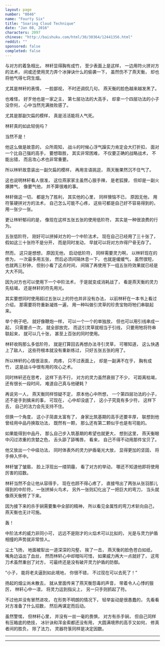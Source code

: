 ```yaml
---
layout: page
number: "0046"
name: "Fourty Six"
title: "Soaring Cloud Technique"
date: "Jan 08, 2016"
characters: 2097
chinese: "http://baishuku.com/html/30/30364/12441356.html"
reddit: ""
sponsored: false
completed: false
---
```


与对方的着急相比，
林轩显得胸有成竹，
至少表面上是这样，
一边用符火拼对方的法术，
间或还使用灵力弄个冰弹诀什么的偷袭一下，
虽然伤不了燕天衡，
却也将他气得七窍生烟。

尤其是林轩的表情，
一脸鄙视，
不时还调侃几句，
燕天衡的脸色越来越发黑了。

也难怪，
好歹他也是一家之主，
第七层功法的大高手，
却拿一个四层功法的小子没奈何，
心中当然充满挫败感了。

尤其是那副欠扁的模样，
真是活活能将人气死。

林轩真的如此轻佻吗？

当然不是！

他这么做是故意的，
众所周知，
战斗的时候心浮气躁实力肯定会大打折扣，
面对一个比自己强的高手，
要想取胜，
其实非常困难，
不仅要正确的战略战术，
不能出错，
而且攻心术也非常重要。

所以林轩故意装出一副欠扁的模样，
再用言语挑逗，
燕天衡果然沉不住气了。

这也说明林轩看人很准，
这位燕家家主虽然心狠手辣，
是老狐狸，
但却是一副火爆脾气，
像要气他，
并不算很难的事。

林轩做这一切，
都是为了胜利，
其实他的心里，
同样懊恼不已，
原因无他，
用符箓硬拼对方的法术，
自己怎么可能不心疼，
这些可都是自己好不容易得到的，
用一张少一张。

更让林轩郁闷的是，
像现在这样五张五张的使用低阶符，
其实是一种很浪费的行为。

五张低阶符，
刚好可以拼掉对方的一个中阶法术，
现在自己已经用了三十张了，
假如这三十张符不是分开，
而是同时发动，
早就可以将对方炸得尸骨无存了。

然而，
这只是想想，
原因无他，
启动低阶符，
同样需要灵力啊，
以林轩现在的修为，
一次最多用五张，
然后必须间隔休息一下，
也就是缓缓气，
虽然很短，
也就两三秒钟，
但别小看了这点时间，
间隔了再使用下一组五张符效果就已经是大大不同。

因为对方也可以使用下一个中阶法术，
于是就变成消耗战了，
看是燕天衡的灵力先枯竭，
还是林轩的符先用光。

其实要想同时使用超过五张以上的符也并非没有办法，
以前林轩在一本书上看过介绍，
那需要将符重新凝炼一遍，
用一种叫做引灵草的珍贵宝物将牠们串联起来。

举个例子吧，
就好像鞭炮一样，
可以一个一个的单独放，
但也可以用引线串成一起，
只需要点一次，
就全部放完，
而这引灵草就相当于引线，
只要用牠将符串联起来，
就可以几十张，
甚至上百张的同时使用。

林轩收购那么多低阶符，
就是打算回去再想办法寻引灵草，
可哪知道，
这么快遇上了敌人，
这些符根本就没有重新练过，
只好五张五张的用了。

所以林轩的心情很沮丧，
肉疼，
只不过表面上，
却是一副满不在乎，
胸有成竹，
这是战斗中很有用的攻心之术。

同时林轩还在思考，
这样下去不行，
对方的灵力虽然衰弱了不少，
可距离枯竭，
还有很长一段时间，
难道自己真与他硬耗？

再说另一人，
燕天衡同样惊疑不定，
原本他心中所想，
一个第四层功法的小子，
还不是手到擒来的事，
可现在，
心中却没底了，
这小子究竟有多少符，
这样下去，
自己的法力会先支持不住。

但换一个角度，
这小子简直太富有了，
身家比筑基期的高手还要丰厚，
联想到他曾经用中品丹换取功法，
既然有一颗，
那么还有第二颗似乎也是有可能的。

如果能得到中品丹，
那么自己步入筑基期的希望也就更大，
想到这里，
燕天衡眼中闪过浓重的贪婪之色，
舌头舔了舔嘴唇，
看来，
自己不得不动用那件宝贝了。

他又放出一个中级功法，
同时体表外的灵力护盾毫光大放，
显得更加的坚固，
将手伸入怀中。

林轩皱了皱眉，
脸上浮现出一缕阴霾，
看了对方的举动，
哪还不知道他即将使用厉害的招数。

林轩当然不会让他从容得手，
现在也顾不得心疼了，
直接甩出了两张从张羽那儿得到的中阶符，
一张拼掉火鸟术，
另外一张则幻化出了一把巨大的弯刀，
当头就像燕天衡劈了下来。

因为接下来的杀手锏需要集中全部的精神，
所以看见金属性的弯刀术斩向自己，
燕天衡也无计可施。

轰！

中阶法术的威力非同小可，
远远不是刚才的火焰术可以比拟的，
光是与灵力护盾相撞的声势就非常惊人。

尘土飞扬，
地面被犁出一道深深的沟壑，
挨了一击，
燕天衡的脸色苍白如纸，
嘴角边溢出了血丝，
然而林轩心中却暗叫可惜，
如果威力再大一点就好了，
这弯刀术虽然重创了对方，
可最终还是没有破开灵力护盾的防御。

“小子，
能将老夫逼到如此境地，
你很不错，
不过现在可以去死了！”

扬起的烟尘尚未散去，
就从里面传来了燕天衡怨毒的声音，
带着令人心悸的狠厉，
林轩心中一凛，
将灵力运到指尖上，
另一只手则抓起了符。

不过他并没有冒然进攻，
在形势不明朗的情况下，
轻举妄动是很愚蠢的，
先看看对方准备了什么招数，
然后再谋定而后动。

虽然警惕，
但林轩心里，
并没有一丝一毫的畏惧，
对方有杀手锏，
但自己同样有压箱底的绝技，
冰针诀和浑金索都还没有用，
大圆满境界的高手又如何，
修真者间的胜负，
除了法力，
灵器符箓同样是决定因数。

- - -
- - -
